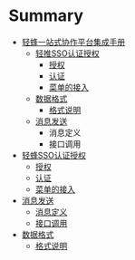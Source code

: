 # Summary

* [轻蜂一站式协作平台集成手册](qing-feng-yi-zhan-shi-xie-zuo-ping-tai-ji-cheng-shou-ce.md)
  * [轻推SSO认证授权](qing-feng-yi-zhan-shi-xie-zuo-ping-tai-ji-cheng-shou-ce/qing-tui-sso-ren-zheng-shou-quan.md)
    * [授权](qing-feng-yi-zhan-shi-xie-zuo-ping-tai-ji-cheng-shou-ce/qing-tui-sso-ren-zheng-shou-quan/shou-quan.md)
    * [认证](qing-feng-yi-zhan-shi-xie-zuo-ping-tai-ji-cheng-shou-ce/qing-tui-sso-ren-zheng-shou-quan/ren-zheng.md)
    * [菜单的接入](qing-feng-yi-zhan-shi-xie-zuo-ping-tai-ji-cheng-shou-ce/qing-tui-sso-ren-zheng-shou-quan/cai-dan-de-jie-ru.md)
  * [数据格式](qing-feng-yi-zhan-shi-xie-zuo-ping-tai-ji-cheng-shou-ce/shu-ju-ge-shi.md)
    * [格式说明](ge-shi-shuo-ming.md)
  * [消息发送](qing-feng-yi-zhan-shi-xie-zuo-ping-tai-ji-cheng-shou-ce/xiao-xi-fa-song.md)
    * 消息定义
    * 接口调用
* [轻蜂SSO认证授权](qing-feng-sso-ren-zheng-shou-quan.md)
  * [授权](qing-feng-sso-ren-zheng-shou-quan/shou-quan.md)
  * [认证](qing-feng-sso-ren-zheng-shou-quan/ren-zheng.md)
  * [菜单的接入](qing-feng-sso-ren-zheng-shou-quan/cai-dan-de-jie-ru.md)
* [消息发送](xiao-xi-fa-song.md)
  * [消息定义](xiao-xi-fa-song/xiao-xi-ding-yi.md)
  * [接口调用](xiao-xi-fa-song/jie-kou-diao-yong.md)
* [数据格式](README.md)
  * [格式说明](ge-shi-shuo-ming.md)

